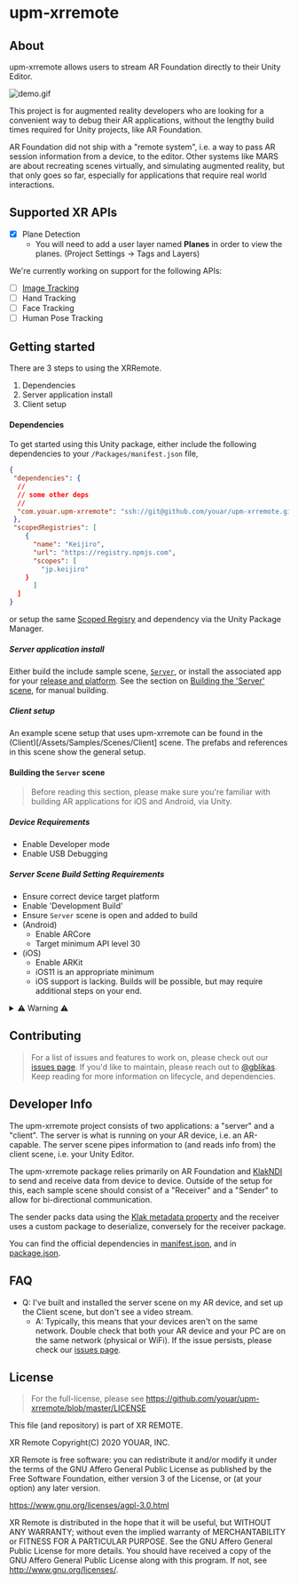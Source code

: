 # upm-xrremote

## About

upm-xrremote allows users to stream AR Foundation directly to their Unity Editor. 

![demo.gif](createdemovideobeforerelease)

This project is for augmented reality developers who are looking for a convenient way to debug their AR applications, without the lengthy build times required for Unity projects, like AR Foundation. 

AR Foundation did not ship with a "remote system", i.e. a way to pass AR session information from a device, to the editor. Other systems like MARS are about recreating scenes virtually, and simulating augmented reality, but that only goes so far, especially for applications that require real world interactions. 

## Supported XR APIs

* [x] Plane Detection
  * You will need to add a user layer named **Planes** in order to view the planes. (Project Settings -> Tags and Layers)

We're currently working on support for the following APIs: 

* [ ] [Image Tracking](https://github.com/youar/upm-xrremote/issues/24)
* [ ] Hand Tracking
* [ ] Face Tracking
* [ ] Human Pose Tracking

## Getting started

There are 3 steps to using the XRRemote. 
1. Dependencies
2. Server application install
3. Client setup

#### Dependencies 

To get started using this Unity package, either include the following dependencies to your `/Packages/manifest.json` file, 

```json
{
 "dependencies": {
  //
  // some other deps
  //
  "com.youar.upm-xrremote": "ssh://git@github.com/youar/upm-xrremote.git?path=/Assets/#<releasenumber>",
 },
 "scopedRegistries": [
    {
      "name": "Keijiro",
      "url": "https://registry.npmjs.com",
      "scopes": [
        "jp.keijiro"
    }
      ]
  ]
}
```

or setup the same [Scoped Regisry](https://docs.unity3d.com/Manual/upm-scoped.html) and dependency via the Unity Package Manager. 

##### Server application install

Either build the include sample scene, [`Server`](/Assets/Samples/Scenes/Server), or install the associated app for your [release and platform](https://github.com/youar/upm-xrremote/releases). See the section on [Building the 'Server' scene](#building-the-server-scene), for manual building. 

##### Client setup

An example scene setup that uses upm-xrremote can be found in the (Client)[/Assets/Samples/Scenes/Client] scene. The prefabs and references in this scene show the general setup.

#### Building the `Server` scene

> Before reading this section, please make sure you're familiar with building AR applications for iOS and Android, via Unity. 

##### Device Requirements
* Enable Developer mode
* Enable USB Debugging

##### Server Scene Build Setting Requirements
* Ensure correct device target platform
* Enable 'Development Build'
* Ensure `Server` scene is open and added to build
* (Android) 
  * Enable ARCore
  * Target minimum API level 30
* (iOS)
  * Enable ARKit
  * iOS11 is an appropriate minimum
  * iOS support is lacking. Builds will be possible, but may require additional steps on your end.

<details><summary>⚠️ Warning ⚠️</summary>
It is critical that your server scene and client scene come from the same commit tree; if not, there can be issues with serializing and deserializing data. 
</details>

## Contributing 

> For a list of issues and features to work on, please check out our [issues page](https://github.com/youar/upm-xrremote/issues). If you'd like to maintain, please reach out to [@gblikas](https://github.com/gblikas). Keep reading for more information on lifecycle, and dependencies.

## Developer Info

The upm-xrremote project consists of two applications: a "server" and a "client". The server is what is running on your AR device, i.e. an AR-capable. The server scene pipes information to (and reads info from) the client scene, i.e. your Unity Editor.

The upm-xrremote package relies primarily on AR Foundation and [KlakNDI](https://github.com/keijiro/KlakNDI) to send and receive data from device to device. Outside of the setup for this, each sample scene should consist of a "Receiver" and a "Sender" to allow for bi-directional communication. 

The sender packs data using the [Klak metadata property](linktometadataproperty) and the receiver uses a custom package to deserialize, conversely for the receiver package. 

You can find the official dependencies in [manifest.json](Packages/manifest.json), and in [package.json](Asstes/package.json). 

## FAQ

- Q: I've built and installed the server scene on my AR device, and set up the Client scene, but don't see a video stream. 
    - A: Typically, this means that your devices aren't on the same network. Double check that both your AR device and your PC are on the same network (physical or WiFi). If the issue persists, please check our [issues page](https://github.com/youar/upm-xrremote/issues).

## License

> For the full-license, please see https://github.com/youar/upm-xrremote/blob/master/LICENSE

This file (and repository) is part of XR REMOTE.

XR Remote
Copyright(C) 2020  YOUAR, INC.

XR Remote is free software: you can redistribute it and/or modify
it under the terms of the GNU Affero General Public License as published by
the Free Software Foundation, either version 3 of the License, or
(at your option) any later version.

https://www.gnu.org/licenses/agpl-3.0.html

XR Remote is distributed in the hope that it will be useful,
but WITHOUT ANY WARRANTY; without even the implied warranty of
MERCHANTABILITY or FITNESS FOR A PARTICULAR PURPOSE. See the
GNU Affero General Public License for more details.
You should have received a copy of the GNU Affero General Public License
along with this program. If not, see
<http://www.gnu.org/licenses/>.
